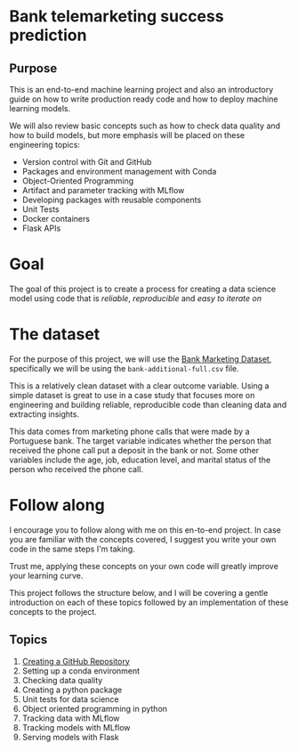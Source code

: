# Bank telemarketing success prediction

## Purpose

This is an end-to-end machine learning project and also an introductory guide on how to write production ready code and how to deploy machine learning models.

We will also review basic concepts such as how to check data quality and how to build models, but more emphasis will be placed on these engineering topics:

- Version control with Git and GitHub
- Packages and environment management with Conda
- Object-Oriented Programming
- Artifact and parameter tracking with MLflow
- Developing packages with reusable components
- Unit Tests
- Docker containers
- Flask APIs

# Goal

The goal of this project is to create a process for creating a data science model using code that is *reliable*, *reproducible* and *easy to iterate on*

# The dataset

For the purpose of this project, we will use the [Bank Marketing Dataset](https://archive.ics.uci.edu/ml/datasets/bank+marketing), specifically we will be using the `bank-additional-full.csv` file.

This is a relatively clean dataset with a clear outcome variable. Using a simple dataset is great to use in a case study that focuses more on engineering and building reliable, reproducible code than cleaning data and extracting insights.

This data comes from marketing phone calls that were made by a Portuguese bank. The target variable indicates whether the person that received the phone call put a deposit in the bank or not. Some other variables include the age, job, education level, and marital status of the person who received the phone call.

# Follow along

I encourage you to follow along with me on this en-to-end project. In case you are familiar with the concepts covered, I suggest you write your own code in the same steps I'm taking. 

Trust me, applying these concepts on your own code will greatly improve your learning curve.

This project follows the structure below, and I will be covering a gentle introduction on each of these topics followed by an implementation of these concepts to the project.

## Topics

1. [Creating a GitHub Repository](https://github.com/tuliof91/bank-telemarketing-success-prediction/blob/main/tutorials/01-github-basics.md)
2. Setting up a conda environment
3. Checking data quality
4. Creating a python package
5. Unit tests for data science
6. Object oriented programming in python
7. Tracking data with MLflow
8. Tracking models with MLflow
9. Serving models with Flask